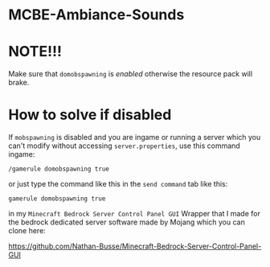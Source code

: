 # MCBE-Ambiance-Sounds


# NOTE!!! 

Make sure that ```domobspawning``` is *enabled* otherwise the resource pack will brake.

# How to solve if disabled

 If ```mobspawning``` is disabled and you are ingame or running a server which you can't modify without accessing ```server.properties```,
use this command ingame:

      
    /gamerule domobspawning true
      

or just type the command like this in the ```send command``` tab like this:


    gamerule domobspawning true


in my ```Minecraft Bedrock Server Control Panel GUI``` Wrapper that I made for the bedrock dedicated server 
software made by Mojang which you can clone here:

https://github.com/Nathan-Busse/Minecraft-Bedrock-Server-Control-Panel-GUI

